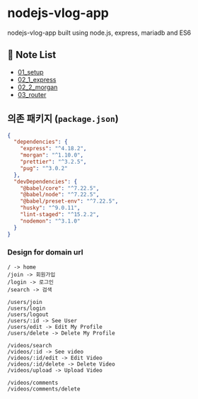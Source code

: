 # nodejs-vlog-app

nodejs-vlog-app built using node.js, express, mariadb and ES6

## 📝 Note List

- <a href="https://github.com/choihayeong/nodejs-vlog-app/blob/main/lecture/01_setup/README.md">01_setup</a>
- <a href="https://github.com/choihayeong/nodejs-vlog-app/blob/main/lecture/02_1_express/README.md">02_1_express</a>
- <a href="https://github.com/choihayeong/nodejs-vlog-app/blob/main/lecture/02_2_morgan/README.md">02_2_morgan</a>
- <a href="https://github.com/choihayeong/nodejs-vlog-app/blob/main/lecture/03_router/README.md">03_router</a>

## 의존 패키지 (`package.json`)

```json
{
  "dependencies": {
    "express": "^4.18.2",
    "morgan": "^1.10.0",
    "prettier": "^3.2.5",
    "pug": "^3.0.2"
  },
  "devDependencies": {
    "@babel/core": "^7.22.5",
    "@babel/node": "^7.22.5",
    "@babel/preset-env": "^7.22.5",
    "husky": "^9.0.11",
    "lint-staged": "^15.2.2",
    "nodemon": "^3.1.0"
  }
}
```

### Design for domain url

```
/ -> home
/join -> 회원가입
/login -> 로그인
/search -> 검색

/users/join
/users/login
/users/logout
/users/:id -> See User
/users/edit -> Edit My Profile
/users/delete -> Delete My Profile

/videos/search
/videos/:id -> See video
/videos/:id/edit -> Edit Video
/videos/:id/delete -> Delete Video
/videos/upload -> Upload Video

/videos/comments
/videos/comments/delete
```
